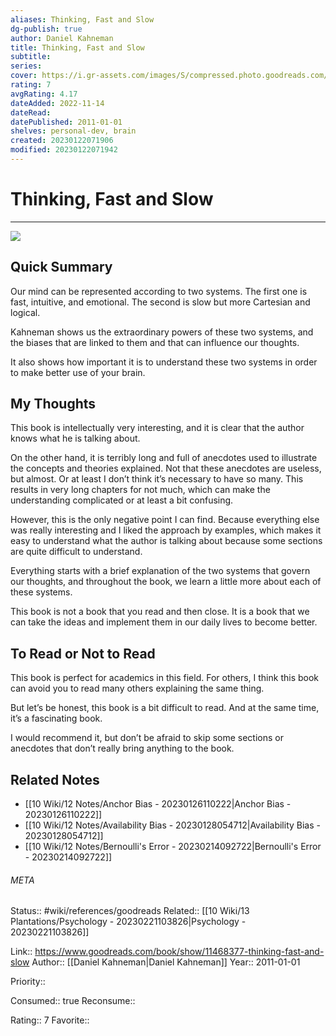 ```yaml
---
aliases: Thinking, Fast and Slow
dg-publish: true
author: Daniel Kahneman
title: Thinking, Fast and Slow
subtitle: 
series: 
cover: https://i.gr-assets.com/images/S/compressed.photo.goodreads.com/books/1317793965l/11468377.jpg
rating: 7
avgRating: 4.17
dateAdded: 2022-11-14
dateRead: 
datePublished: 2011-01-01
shelves: personal-dev, brain
created: 20230122071906
modified: 20230122071942
---
```

# Thinking, Fast and Slow
---
![](https://i.gr-assets.com/images/S/compressed.photo.goodreads.com/books/1317793965l/11468377.jpg)


## Quick Summary

Our mind can be represented according to two systems. The first one is fast, intuitive, and emotional. The second is slow but more Cartesian and logical.

Kahneman shows us the extraordinary powers of these two systems, and the biases that are linked to them and that can influence our thoughts.

It also shows how important it is to understand these two systems in order to make better use of your brain.

## My Thoughts

This book is intellectually very interesting, and it is clear that the author knows what he is talking about.

On the other hand, it is terribly long and full of anecdotes used to illustrate the concepts and theories explained. Not that these anecdotes are useless, but almost. Or at least I don’t think it’s necessary to have so many. This results in very long chapters for not much, which can make the understanding complicated or at least a bit confusing.

However, this is the only negative point I can find. Because everything else was really interesting and I liked the approach by examples, which makes it easy to understand what the author is talking about because some sections are quite difficult to understand.

Everything starts with a brief explanation of the two systems that govern our thoughts, and throughout the book, we learn a little more about each of these systems.

This book is not a book that you read and then close. It is a book that we can take the ideas and implement them in our daily lives to become better.

## To Read or Not to Read

This book is perfect for academics in this field. For others, I think this book can avoid you to read many others explaining the same thing.

But let’s be honest, this book is a bit difficult to read. And at the same time, it’s a fascinating book.

I would recommend it, but don’t be afraid to skip some sections or anecdotes that don’t really bring anything to the book.


## Related Notes
- [[10 Wiki/12 Notes/Anchor Bias - 20230126110222\|Anchor Bias - 20230126110222]]
- [[10 Wiki/12 Notes/Availability Bias - 20230128054712\|Availability Bias - 20230128054712]]
- [[10 Wiki/12 Notes/Bernoulli's Error - 20230214092722\|Bernoulli's Error - 20230214092722]]




###### META
Status:: #wiki/references/goodreads
Related:: [[10 Wiki/13 Plantations/Psychology - 20230221103826\|Psychology - 20230221103826]]

Link:: https://www.goodreads.com/book/show/11468377-thinking-fast-and-slow
Author:: [[Daniel Kahneman\|Daniel Kahneman]]
Year:: 2011-01-01

Priority:: 

Consumed:: true
Reconsume:: 

Rating:: 7
Favorite:: 
